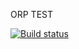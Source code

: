  ORP TEST

[![Build status](https://ci.appveyor.com/api/projects/status/jn740q3meac84bdy?svg=true)](https://ci.appveyor.com/project/RuslanNikitin39/hw6-orp)